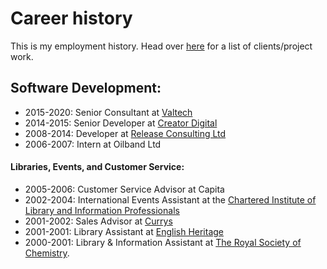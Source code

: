# Career history

This is my employment history.  Head over [here](client-list) for a list of clients/project work.

## Software Development:
- 2015-2020: Senior Consultant at [Valtech](https://www.linkedin.com/company/valtech/)
- 2014-2015: Senior Developer at [Creator Digital](https://www.linkedin.com/company/creatorlondon/)
- 2008-2014: Developer at [Release Consulting Ltd](https://www.linkedin.com/company/release-consulting-limited/)
- 2006-2007: Intern at Oilband Ltd

#### Libraries, Events, and Customer Service:
- 2005-2006: Customer Service Advisor at Capita
- 2002-2004: International Events Assistant at the [Chartered Institute of Library and Information Professionals](https://www.cilip.org.uk)
- 2001-2002: Sales Advisor at [Currys](https://www.currys.co.uk)
- 2001-2001: Library Assistant at [English Heritage](https://www.english-heritage.org.uk)
- 2000-2001: Library & Information Assistant at [The Royal Society of Chemistry](https://www.rsc.org/locations-contacts/library/).